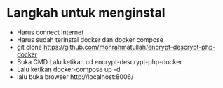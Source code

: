 # Langkah untuk menginstal
- Harus connect internet
- Harus sudah terinstal docker dan docker compose
- git clone https://github.com/mohrahmatullah/encrypt-descrypt-php-docker
- Buka CMD Lalu ketikan cd 
encrypt-descrypt-php-docker
- Lalu ketikan docker-compose up -d
- lalu buka browser http://localhost:8006/
